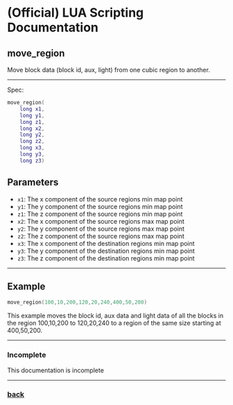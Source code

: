 
# (Official) LUA Scripting Documentation

## move_region

Move block data (block id, aux, light) from one cubic region to another.

___

Spec:

```lua
move_region(
	long x1,
	long y1,
	long z1,
	long x2,
	long y2,
	long z2,
	long x3,
	long y3,
	long z3)
```

## Parameters

- `x1`: The x component of the source regions min map point
- `y1`: The y component of the source regions min map point
- `z1`: The z component of the source regions min map point
- `x2`: The x component of the source regions max map point
- `y2`: The y component of the source regions max map point
- `z2`: The z component of the source regions max map point
- `x3`: The x component of the destination regions min map point
- `y3`: The y component of the destination regions min map point
- `z3`: The z component of the destination regions min map point

___

## Example

```lua
move_region(100,10,200,120,20,240,400,50,200)
```

This example moves the block id, aux data and light data of all the blocks in the region 100,10,200 to 120,20,240 to a region of the same size starting at 400,50,200.

___

### Incomplete

This documentation is incomplete

___

### [back](../blocks)
